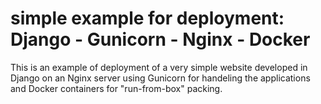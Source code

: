 # simple example for deployment: Django - Gunicorn - Nginx - Docker
This is an example of deployment of a very simple website developed in Django on an Nginx server using Gunicorn for handeling the applications and Docker containers for "run-from-box" packing.
